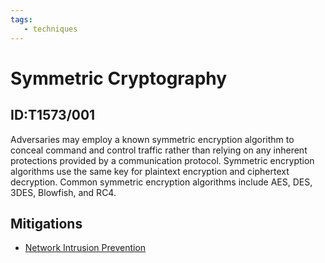 ```yaml
---
tags:
   - techniques
---
```

# Symmetric Cryptography
## ID:T1573/001
Adversaries may employ a known symmetric encryption algorithm to conceal command and control traffic rather than relying on any inherent protections provided by a communication protocol. Symmetric encryption algorithms use the same key for plaintext encryption and ciphertext decryption. Common symmetric encryption algorithms include AES, DES, 3DES, Blowfish, and RC4.
## Mitigations
* [Network Intrusion Prevention](mitigations/M1031)
